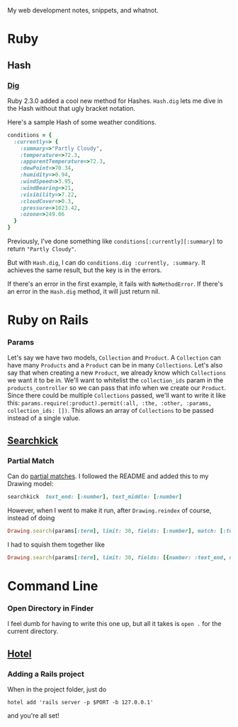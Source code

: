 My web development notes, snippets, and whatnot.

Ruby
=====

Hash
-----

### [Dig](http://ruby-doc.org/core-2.3.0/Hash.html#method-i-dig)

Ruby 2.3.0 added a cool new method for Hashes. `Hash.dig` lets me dive in the Hash without that ugly bracket notation.

Here's a sample Hash of some weather conditions.

```ruby
conditions = {
  :currently=> {
    :summary=>"Partly Cloudy",
    :temperature=>72.3,
    :apparentTemperature=>72.3,
    :dewPoint=>70.34,
    :humidity=>0.94,
    :windSpeed=>3.95,
    :windBearing=>21,
    :visibility=>7.22,
    :cloudCover=>0.3,
    :pressure=>1023.42,
    :ozone=>249.06
  }
}
```

Previously, I've done something like `conditions[:currently][:summary]` to return `"Partly Cloudy"`.

But with `Hash.dig`, I can do `conditions.dig :currently, :summary`. It achieves the same result, but the key is in the errors.

If there's an error in the first example, it fails with `NoMethodError`. If there's an error in the `Hash.dig` method, it will just return nil.

Ruby on Rails
=====

### Params

Let's say we have two models, `Collection` and `Product`. A `Collection` can have many `Products` and a `Product` can be in many `Collections`. Let's also say that when creating a new `Product`, we already know which `Collections` we want it to be in. We'll want to whitelist the `collection_ids` param in the `products_controller` so we can pass that info when we create our `Product`. Since there could be multiple `Collections` passed, we'll want to write it like this: `params.require(:product).permit(:all, :the, :other, :params, collection_ids: [])`. This allows an array of `Collections` to be passed instead of a single value.

[Searchkick](http://searchkick.org)
-----

### Partial Match

Can do [partial matches](https://github.com/ankane/searchkick#partial-matches). I followed the README and added this to my Drawing model:
```ruby
searchkick  text_end: [:number], text_middle: [:number]
```
However, when I went to make it run, after `Drawing.reindex` of course, instead of doing
```ruby
Drawing.search(params[:term], limit: 30, fields: [:number], match: [:text_end, :text_middle])
```
I had to squish them together like
```ruby
Drawing.search(params[:term], limit: 30, fields: [{number: :text_end, number: :text_middle}])
```

Command Line
=====

### Open Directory in Finder

I feel dumb for having to write this one up, but all it takes is `open .` for the current directory.


[Hotel](https://github.com/typicode/hotel)
-----

### Adding a Rails project

When in the project folder, just do
```
hotel add 'rails server -p $PORT -b 127.0.0.1'
```
and you're all set!
